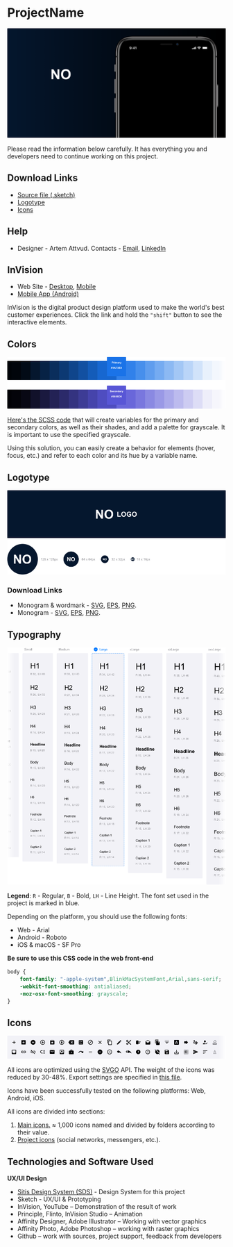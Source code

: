 # ProjectName

![Cover.img](/Cover.png)

Please read the information below carefully. It has everything you and developers need to continue working on this project.

## Download Links
- [Source file (.sketch)]()
- [Logotype](#Logotype)
- [Icons](#Icons)

## Help

- Designer - Artem Attvud. Contacts - [Email](mailto:w@res.pm), [LinkedIn](https://www.linkedin.com/in/attvud)

## InVision

- Web Site - [Desktop](), [Mobile]()
- [Mobile App (Android)]()

InVision is the digital product design platform used to make the world's best customer experiences. Click the link and hold the `"shift"` button to see the interactive elements.

## Colors
![Colors.img](/Colors.png)

[Here's the SCSS code]() that will create variables for the primary and secondary colors, as well as their shades, and add a palette for grayscale. It is important to use the specified grayscale.

Using this solution, you can easily create a behavior for elements (hover, focus, etc.) and refer to each color and its hue by a variable name.

## Logotype
![Logotype.img](/Logotype.png)

### Download Links
- Monogram & wordmark - [SVG](), [EPS](), [PNG]().
- Monogram - [SVG](), [EPS](), [PNG]().

## Typography

![Typography.img](/Typography.png)

**Legend**: `R` - Regular, `B` - Bold, `LH` - Line Height. The font set used in the project is marked in blue.

Depending on the platform, you should use the following fonts:

- Web - Arial
- Android - Roboto
- iOS & macOS - SF Pro

**Be sure to use this CSS code in the web front-end**

```css
body {
    font-family: "-apple-system",BlinkMacSystemFont,Arial,sans-serif;
    -webkit-font-smoothing: antialiased;
    -moz-osx-font-smoothing: grayscale;
}
```

## Icons

![Icons.img](/Icons.png)

All icons are optimized using the [SVGO](https://github.com/svg/svgo) API. The weight of the icons was reduced by 30-48%. Export settings are specified in [this file]().

Icons have been successfully tested on the following platforms: Web, Android, iOS.

All icons are divided into sections:

1. [Main icons.]() ≈ 1,000 icons named and divided by folders according to their value.
2. [Project icons]() (social networks, messengers, etc.).

## Technologies and Software Used

**UX/UI Design**

- [Sitis Design System (SDS)]() - Design System for this project
- Sketch - UX/UI & Prototyping
- InVision, YouTube – Demonstration of the result of work
- Principle, Flinto, InVision Studio – Animation
- Affinity Designer, Adobe Illustrator – Working with vector graphics
- Affinity Photo, Adobe Photoshop – working with raster graphics
- Github – work with sources, project support, feedback from developers
